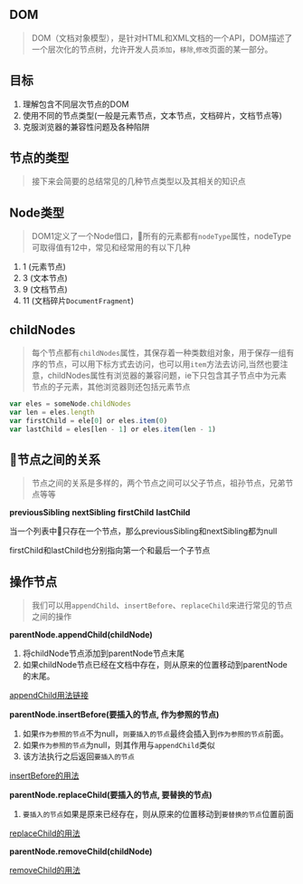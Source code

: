 ## DOM

> DOM（文档对象模型），是针对HTML和XML文档的一个API，DOM描述了一个层次化的节点树，允许开发人员`添加`，`移除`,`修改`页面的某一部分。

## 目标

1. 理解包含不同层次节点的DOM
2. 使用不同的节点类型(一般是元素节点，文本节点，文档碎片，文档节点等)
3. 克服浏览器的兼容性问题及各种陷阱

## 节点的类型

> 接下来会简要的总结常见的几种节点类型以及其相关的知识点

## Node类型

> DOM1定义了一个Node借口，所有的元素都有`nodeType`属性，nodeType可取得值有12中，常见和经常用的有以下几种

1. 1 (元素节点)
2. 3 (文本节点)
3. 9 (文档节点)
4. 11 (文档碎片`DocumentFragment`)

## childNodes

> 每个节点都有`childNodes`属性，其保存着一种类数组对象，用于保存一组有序的节点，可以用下标方式去访问，也可以用`item`方法去访问,当然也要注意，childNodes属性有浏览器的兼容问题，ie下只包含其子节点中为元素节点的子元素，其他浏览器则还包括元素节点


``` javascript
var eles = someNode.childNodes
var len = eles.length
var firstChild = ele[0] or eles.item(0)
var lastChild = eles[len - 1] or eles.item(len - 1)

```

## 节点之间的关系

> 节点之间的关系是多样的，两个节点之间可以父子节点，祖孙节点，兄弟节点等等

**previousSibling**
**nextSibling**
**firstChild**
**lastChild**

当一个列表中只存在一个节点，那么previousSibling和nextSibling都为null

firstChild和lastChild也分别指向第一个和最后一个子节点


## 操作节点

> 我们可以用`appendChild`、`insertBefore`、`replaceChild`来进行常见的节点之间的操作

**parentNode.appendChild(childNode)**

1. 将childNode节点添加到parentNode节点末尾
2. 如果childNode节点已经在文档中存在，则从原来的位置移动到parentNode的末尾。

[appendChild用法链接](https://qianlongo.github.io/professional-js/examples/%E7%AC%AC%E5%8D%81%E7%AB%A0-DOM/%E6%93%8D%E4%BD%9C%E8%8A%82%E7%82%B9.html)

**parentNode.insertBefore(要插入的节点, 作为参照的节点)**

1. 如果`作为参照的节点`不为null，`则要插入的节点`最终会插入到`作为参照的节点`前面。
2. 如果`作为参照的节点`为null，则其作用与`appendChild`类似
3. 该方法执行之后返回`要插入的节点`

[insertBefore的用法](https://qianlongo.github.io/professional-js/examples/%E7%AC%AC%E5%8D%81%E7%AB%A0-DOM/%E6%93%8D%E4%BD%9C%E8%8A%82%E7%82%B9.html)

**parentNode.replaceChild(要插入的节点, 要替换的节点)**

1. `要插入的节点`如果是原来已经存在，则从原来的位置移动到`要替换的节点`位置前面

[replaceChild的用法](https://qianlongo.github.io/professional-js/examples/%E7%AC%AC%E5%8D%81%E7%AB%A0-DOM/%E6%93%8D%E4%BD%9C%E8%8A%82%E7%82%B9.html)

**parentNode.removeChild(childNode)**

[removeChild的用法](https://qianlongo.github.io/professional-js/examples/%E7%AC%AC%E5%8D%81%E7%AB%A0-DOM/%E6%93%8D%E4%BD%9C%E8%8A%82%E7%82%B9.html)








